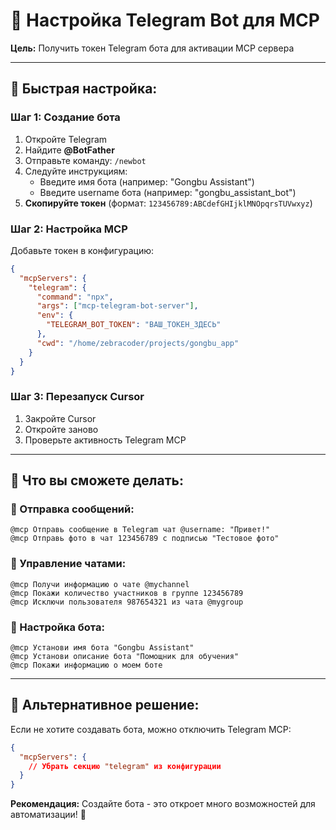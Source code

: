# 🤖 Настройка Telegram Bot для MCP

**Цель:** Получить токен Telegram бота для активации MCP сервера

---

## 🚀 **Быстрая настройка:**

### **Шаг 1: Создание бота**
1. Откройте Telegram
2. Найдите **@BotFather**
3. Отправьте команду: `/newbot`
4. Следуйте инструкциям:
   - Введите имя бота (например: "Gongbu Assistant")
   - Введите username бота (например: "gongbu_assistant_bot")
5. **Скопируйте токен** (формат: `123456789:ABCdefGHIjklMNOpqrsTUVwxyz`)

### **Шаг 2: Настройка MCP**
Добавьте токен в конфигурацию:

```json
{
  "mcpServers": {
    "telegram": {
      "command": "npx",
      "args": ["mcp-telegram-bot-server"],
      "env": {
        "TELEGRAM_BOT_TOKEN": "ВАШ_ТОКЕН_ЗДЕСЬ"
      },
      "cwd": "/home/zebracoder/projects/gongbu_app"
    }
  }
}
```

### **Шаг 3: Перезапуск Cursor**
1. Закройте Cursor
2. Откройте заново
3. Проверьте активность Telegram MCP

---

## 🎯 **Что вы сможете делать:**

### **📨 Отправка сообщений:**
```
@mcp Отправь сообщение в Telegram чат @username: "Привет!"
@mcp Отправь фото в чат 123456789 с подписью "Тестовое фото"
```

### **👥 Управление чатами:**
```
@mcp Получи информацию о чате @mychannel
@mcp Покажи количество участников в группе 123456789
@mcp Исключи пользователя 987654321 из чата @mygroup
```

### **🤖 Настройка бота:**
```
@mcp Установи имя бота "Gongbu Assistant"
@mcp Установи описание бота "Помощник для обучения"
@mcp Покажи информацию о моем боте
```

---

## 🔧 **Альтернативное решение:**

Если не хотите создавать бота, можно отключить Telegram MCP:

```json
{
  "mcpServers": {
    // Убрать секцию "telegram" из конфигурации
  }
}
```

**Рекомендация:** Создайте бота - это откроет много возможностей для автоматизации! 🚀
